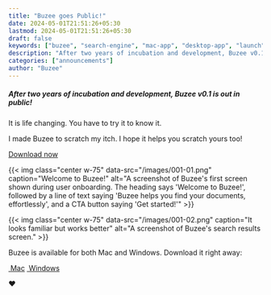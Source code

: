 ```yaml
---
title: "Buzee goes Public!"
date: 2024-05-01T21:51:26+05:30
lastmod: 2024-05-01T21:51:26+05:30
draft: false
keywords: ["buzee", "search-engine", "mac-app", "desktop-app", "launch", "announcement", "release", "v0.1"]
description: "After two years of incubation and development, Buzee v0.1 is out in public!"
categories: ["announcements"]
author: "Buzee"
---
```


##### After two years of incubation and development, Buzee v0.1 is out in public!

It is life changing. You have to try it to know it.

I made Buzee to scratch my itch. I hope it helps you scratch yours too!

<div class="text-center">
  <a href="/download" type="button" class="btn btn-lg purple btn-outline-primary rounded-pill me-2">Download now</a>
</div>

{{< img class="center w-75" data-src="/images/001-01.png" caption="Welcome to Buzee!" alt="A screenshot of Buzee's first screen shown during user onboarding. The heading says 'Welcome to Buzee!', followed by a line of text saying 'Buzee helps you find your documents, effortlessly', and a CTA button saying 'Get started!'" >}}

{{< img class="center w-75" data-src="/images/001-02.png" caption="It looks familiar but works better" alt="A screenshot of Buzee's search results screen." >}}

Buzee is available for both Mac and Windows. Download it right away:
<div class="text-center">
  <a href="/download#buzee-for-mac" type="button" class="btn btn-lg purple btn-outline-primary rounded-pill me-2 bi-apple">&nbsp;Mac</a>
  <a href="/download#buzee-for-windows" type="button" class="btn btn-lg purple btn-outline-primary rounded-pill me-2 bi-microsoft">&nbsp;Windows</a>
</div>

♥️